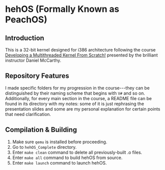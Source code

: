 # hehOS (Formally Known as PeachOS)

## Introduction
This is a 32-bit kernel designed for i386 architecture following the course [Developing a Multithreaded Kernel From Scratch!](https://www.udemy.com/course/developing-a-multithreaded-kernel-from-scratch/?couponCode=LETSLEARNNOWPP) presented by the brilliant instructor Daniel McCarthy. 

## Repository Features
I made specific folders for my progression in the course---they can be distinguished by their naming scheme that begins with `V#` and so on. Additionally, for every main section in the course, a README file can be found in its directory with my notes: some of it is just rephrasing the presentation slides and some are my personal explanation for certain points that need clarification.

## Compilation & Building
1. Make sure `qemu` is installed before proceeding.
2. Go to `hehOS_Complete` directory.
3. Enter `make clean` command to delete all previously-built .o files.
4. Enter `make all` command to build hehOS from source.
5. Enter `make launch` command to launch hehOS.
